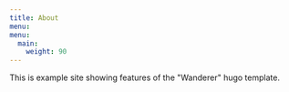 ```yaml
---
title: About
menu:
menu:
  main:
    weight: 90
---
```


This is example site showing features of the "Wanderer" hugo template.
